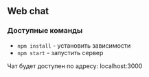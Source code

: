 ## Web chat

### Доступные команды

* `npm install` - установить зависимости
* `npm start` - запустить сервер

Чат будет доступен по адресу: localhost:3000
